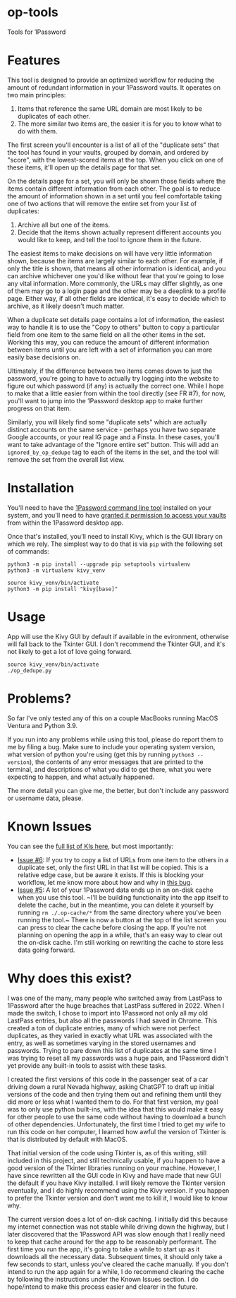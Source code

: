 # op-tools
 Tools for 1Password

# Features

This tool is designed to provide an optimized workflow for reducing the amount
of redundant information in your 1Password vaults. It operates on two main principles:

  1. Items that reference the same URL domain are most likely to be duplicates of each other.
  2. The more similar two items are, the easier it is for you to know what to do with them.

The first screen you'll encounter is a list of all of the "duplicate sets" that the tool
has found in your vaults, grouped by domain, and ordered by "score", with the lowest-scored
items at the top. When you click on one of these items, it'll open up the details
page for that set.

On the details page for a set, you will only be shown those fields where the items
contain different information from each other. The goal is to reduce the amount
of information shown in a set until you feel comfortable taking one of two actions
that will remove the entire set from your list of duplicates:

  1. Archive all but one of the items.
  2. Decide that the items shown actually represent different accounts you would
     like to keep, and tell the tool to ignore them in the future.

The easiest items to make decisions on will have very little information shown,
because the items are largely similar to each other. For example, if only the
title is shown, that means all other information is identical, and you can archive
whichever one you'd like without fear that you're going to lose any vital information.
More commonly, the URLs may differ slightly, as one of them may go to a login
page and the other may be a deeplink to a profile page. Either way, if all other
fields are identical, it's easy to decide which to archive, as it likely doesn't
much matter.

When a duplicate set details page contains a lot of information, the easiest way
to handle it is to use the "Copy to others" button to copy a particular field
from one item to the same field on all the other items in the set. Working this way,
you can reduce the amount of different information between items until you are
left with a set of information you can more easily base decisions on.

Ultimately, if the difference between two items comes down to just the password,
you're going to have to actually try logging into the website to figure out which
password (if any) is actually the correct one. While I hope to make that a little
easier from within the tool directly (see FR #7), for now, you'll want to jump
into the 1Password desktop app to make further progress on that item.

Similarly, you will likely find some "duplicate sets" which are actually
distinct accounts on the same service - perhaps you have two separate Google
accounts, or your real IG page and a Finsta. In these cases, you'll want to take
advantage of the "Ignore entire set" button. This will add an `ignored_by_op_dedupe`
tag to each of the items in the set, and the tool will remove the set from the
overall list view.

# Installation

You'll need to have the [1Password command line tool](https://1password.com/downloads/command-line/)
installed on your system, and you'll need to have [granted it permission to
access your vaults](https://developer.1password.com/docs/cli/get-started/#sign-in) from within
the 1Password desktop app.

Once that's installed, you'll need to install Kivy, which is the GUI library on
which we rely. The simplest way to do that is via `pip` with the following set of commands:

```
python3 -m pip install --upgrade pip setuptools virtualenv
python3 -m virtualenv kivy_venv

source kivy_venv/bin/activate
python3 -m pip install "kivy[base]"
```

# Usage

App will use the Kivy GUI by default if available in the evironment, otherwise
will fall back to the Tkinter GUI. I don't recommend the Tkinter GUI, and it's
not likely to get a lot of love going forward.

```
source kivy_venv/bin/activate
./op_dedupe.py
```

# Problems?

So far I've only tested any of this on a couple MacBooks running MacOS Ventura and Python 3.9.

If you run into any problems while using this tool, please do report them to me by filing a bug.
Make sure to include your operating system version, what version of python you're using
(get this by running `python3 --version`), the contents of any error messages that are printed
to the terminal, and descriptions of what you did to get there, what you were expecting to happen,
and what actually happened.

The more detail you can give me, the better, but don't include any password or username data, please.

# Known Issues

You can see the [full list of KIs here](https://github.com/quasistoic/op-tools/issues), but most importantly:

  * [Issue #6](https://github.com/quasistoic/op-tools/issues/6): If you try to copy a list of URLs
    from one item to the others in a duplicate set, only the first URL in that list will be copied.
    This is a relative edge case, but be aware it exists. If this is blocking your workflow, let me
    know more about how and why in [this bug](https://github.com/quasistoic/op-tools/issues/6).
  * [Issue #5](https://github.com/quasistoic/op-tools/issues/5): A lot of your 1Password data ends
    up in an on-disk cache when you use this tool. ~I'll be building functionality into the app
    itself to delete the cache, but in the meantime, you can delete it yourself by
    running `rm ./.op-cache/*` from the same directory where you've been running the tool.~
    There is now a button at the top of the list screen you can press to clear the cache before
    closing the app. If you're not planning on opening the app in a while, that's an easy way to
    clear out the on-disk cache. I'm still working on rewriting the cache to store less data
    going forward.

# Why does this exist?

I was one of the many, many people who switched away from LastPass to 1Password
after the huge breaches that LastPass suffered in 2022. When I made the switch,
I chose to import into 1Password not only all my old LastPass entries, but also
all the passwords I had saved in Chrome. This created a ton of duplicate entries,
many of which were not perfect duplicates, as they varied in exactly what URL was
associated with the entry, as well as sometimes varying in the stored usernames
and passwords. Trying to pare down this list of duplicates at the same time I was
trying to reset all my passwords was a huge pain, and 1Password didn't yet provide
any built-in tools to assist with these tasks.

I created the first versions of this code in the passenger seat of a car driving
down a rural Nevada highway, asking ChatGPT to draft up initial versions of the code
and then trying them out and refining them until they did more or less what I wanted
them to do. For that first version, my goal was to only use python built-ins, with
the idea that this would make it easy for other people to use the same code without
having to download a bunch of other dependencies. Unfortunately, the first time
I tried to get my wife to run this code on her computer, I learned how awful the
version of Tkinter is that is distributed by default with MacOS.

That initial version of the code using Tkinter is, as of this writing, still included
in this project, and still technically usable, if you happen to have a good version
of the Tkinter libraries running on your machine. However, I have since rewritten
all the GUI code in Kivy and have made that new GUI the default if you have Kivy
installed. I will likely remove the Tkinter version eventually, and I do highly
recommend using the Kivy version. If you happen to prefer the Tkinter version and
don't want me to kill it, I would like to know why.

The current version does a lot of on-disk caching. I initially did this because my
internet connection was not stable while driving down the highway, but I later
discovered that the 1Password API was slow enough that I really need to keep that
cache around for the app to be reasonably performant. The first time you run the app,
it's going to take a while to start up as it downloads all the necessary data.
Subsequent times, it should only take a few seconds to start, unless you've
cleared the cache manually. If you don't intend to run the app again for a while,
I do recommend clearing the cache by following the instructions under the
Known Issues section. I do hope/intend to make this process easier and clearer
in the future.
